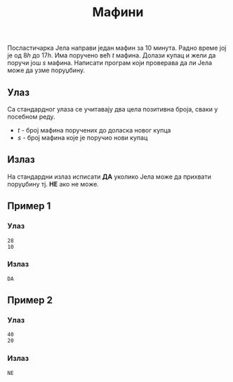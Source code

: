 ﻿---
title: Мафини
timelimit: 1.0 
memlimit: 64   
owner: Јована Ормановић 
origin:    
tags: [мафини]   
status: КОМПЛЕТАН
status-od: 2019-08-16   
solutions:
  - name: ex0
    lang: [cpp, cs, py]
    desc: ""
    tags: []
---
Посластичарка Јела направи један мафин за $10$ минута. Радно време јој је од $8h$ до $17h$. Има поручено већ $t$  мафина. Долази купац и жели да поручи још $s$ мафина. Написати програм који проверава да ли Јела може да узме поруџбину.
 
 ## Улаз

Са стандардног улаза се учитавају два цела позитивна броја, сваки у посебном реду.
- $t$ - број мафина поручених до доласка новог купца 
- $s$ - број мафина које је поручио нови купац

## Излаз

На стандардни излаз исписати **ДА** уколико Јела може да прихвати поруџбину тј.  **НЕ** ако не може.

## Пример 1

### Улаз

~~~
28
10
~~~

### Излаз

~~~
DA
~~~

## Пример 2

### Улаз

~~~
40
20
~~~

### Излаз

~~~
NE
~~~
